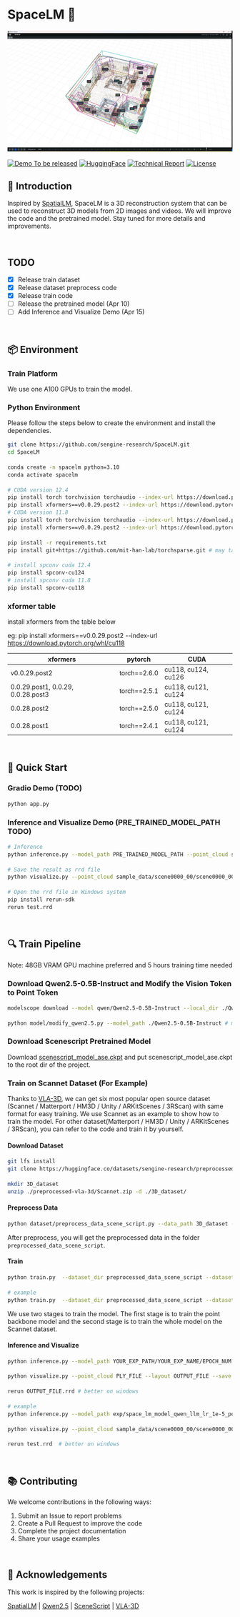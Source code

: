 # SpaceLM 🌌

![SpaceLM Demo](assets/SpaceLM_Demo.png)

[![Demo To be released](https://img.shields.io/badge/%F0%9F%A4%97%20Demo-To%20be%20released-ffc107?color=ffc107&logoColor=white)](https://github.com/sengine-research/SpaceLM)
[![HuggingFace](https://img.shields.io/badge/%F0%9F%A4%97%20Train%20Dataset-To%20be%20released-ffc107?color=ffc107&logoColor=white)](https://huggingface.co/datasets/sengine-research/preprocessed-vla-3d)
[![Technical Report](https://img.shields.io/badge/%F0%9F%93%9A%20Tech%20Report-SpaceLM-ff0000?color=ff0000&logoColor=white)](https://sengine-cos-1259101928.cos.ap-guangzhou.myqcloud.com/plane/Technical%20Report.pdf)
[![License](https://img.shields.io/badge/License-Apache_2.0-blue.svg)](https://opensource.org/licenses/Apache-2.0)

## 📖 Introduction

Inspired by [SpatialLM](https://github.com/manycore-research/SpatialLM), SpaceLM is a 3D reconstruction system that can be used to reconstruct 3D models from 2D images and videos. We will improve the code and the pretrained model. Stay tuned for more details and improvements.

&nbsp;
## TODO
- [X] Release train dataset
- [X] Release dataset preprocess code
- [X] Release train code
- [ ] Release the pretrained model (Apr 10)
- [ ] Add Inference and Visualize Demo (Apr 15)

&nbsp;
## 📦 Environment

### Train Platform

We use one A100 GPUs to train the model. 

### Python Environment
Please follow the steps below to create the environment and install the dependencies.

```bash
git clone https://github.com/sengine-research/SpaceLM.git
cd SpaceLM

conda create -n spacelm python=3.10
conda activate spacelm

# CUDA version 12.4
pip install torch torchvision torchaudio --index-url https://download.pytorch.org/whl/cu124
pip install xformers==v0.0.29.post2 --index-url https://download.pytorch.org/whl/cu124 # install xformers from table below
# CUDA version 11.8
pip install torch torchvision torchaudio --index-url https://download.pytorch.org/whl/cu118
pip install xformers==v0.0.29.post2 --index-url https://download.pytorch.org/whl/cu118 # install xformers from table below

pip install -r requirements.txt
pip install git+https://github.com/mit-han-lab/torchsparse.git # may take a long time

# install spconv cuda 12.4
pip install spconv-cu124
# install spconv cuda 11.8
pip install spconv-cu118
```

### xformer table

install xformers from the table below

eg: pip install xformers==v0.0.29.post2 --index-url https://download.pytorch.org/whl/cu118

| xformers          | pytorch     | CUDA            |
|-------------------|-------------|-----------------|
| v0.0.29.post2     | torch==2.6.0| cu118, cu124, cu126 |
| 0.0.29.post1, 0.0.29, 0.0.28.post3 | torch==2.5.1 | cu118, cu121, cu124 |
| 0.0.28.post2      | torch==2.5.0| cu118, cu121, cu124 |
| 0.0.28.post1      | torch==2.4.1| cu118, cu121, cu124 |


&nbsp;
## 🚀 Quick Start

### Gradio Demo (TODO)

```bash
python app.py
```

### Inference and Visualize Demo  (PRE_TRAINED_MODEL_PATH TODO)

```bash
# Inference
python inference.py --model_path PRE_TRAINED_MODEL_PATH --point_cloud sample_data/scene0000_00/scene0000_00_pc_result.ply -o test.txt

# Save the result as rrd file
python visualize.py --point_cloud sample_data/scene0000_00/scene0000_00_pc_result.ply --layout test.txt --save test.rrd

# Open the rrd file in Windows system
pip install rerun-sdk
rerun test.rrd
```

&nbsp;
## 🔍 Train Pipeline

Note: 48GB VRAM GPU machine preferred and 5 hours training time needed

### Download Qwen2.5-0.5B-Instruct and Modify the Vision Token to Point Token

```bash
modelscope download --model qwen/Qwen2.5-0.5B-Instruct --local_dir ./Qwen2.5-0.5B-Instruct

python model/modify_qwen2.5.py --model_path ./Qwen2.5-0.5B-Instruct # modify the vision token to point token
```
### Download Scenescript Pretrained Model
Download [scenescript_model_ase.ckpt](https://scontent-lax3-1.xx.fbcdn.net/m1/v/t6/An8ElJTA5VXlOkvhnT9_p33s47f0SYKFTymXzQlzGdDUG3ukkLjQwL4ieWZE7rY9F8Puz1OlEt6qQjmtu7Ej5HYkpBZJ3YR1cv3YlzZjwlIVTa9-e7ry5bxWsM3IMoTzB8XgpJ8aDso.ckpt/scenescript_model_ase.ckpt?_nc_oc=Adlt5JD0mJ63qjrhLHNuVNihjqUpFtmGHt74RYNQj2-_BqLp8-HCItPxuR3umyiwil8EOGr8P7ervUfxUoQ_SSZ1&sdl=1&ccb=10-5&oh=00_AYFChMAq3fCIqrAUEPo91IfgxaVI4XgpUGueZ9Ah6_3G7A&oe=68148F33&_nc_sid=1a752d) and put scenescript_model_ase.ckpt to the root dir of the project.

### Train on Scannet Dataset (For Example)

Thanks to [VLA-3D](https://github.com/HaochenZ11/VLA-3D), we can get six most popular open source dataset (Scannet / Matterport / HM3D / Unity / ARKitScenes / 3RScan) with same format for easy training. We use Scannet as an example to show how to train the model. For other dataset(Matterport / HM3D / Unity / ARKitScenes / 3RScan), you can refer to the code and train it by yourself.

#### Download Dataset

```bash
git lfs install
git clone https://huggingface.co/datasets/sengine-research/preprocessed-vla-3d

mkdir 3D_dataset
unzip ./preprocessed-vla-3d/Scannet.zip -d ./3D_dataset/
```

#### Preprocess Data
```bash
python dataset/preprocess_data_scene_script.py --data_path 3D_dataset --dataset_name Scannet
```

After preprocess, you will get the preprocessed data in the folder `preprocessed_data_scene_script`.

#### Train
```bash
python train.py  --dataset_dir preprocessed_data_scene_script --dataset_name Scannet --model_path ./Qwen2.5-0.5B-Instruct --exp_path YOUR_EXP_PATH --exp_name YOUR_EXP_NAME --stage_1_epochs EPOCH_NUM --stage_2_epochs EPOCH_NUM --batch_size BATCH_SIZE --gradient_accumulation_steps GRADIENT_ACCUMULATION_STEPS --learning_rate LEARNING_RATE --save_per_epoch SAVE_PER_EPOCH

# example
python train.py  --dataset_dir preprocessed_data_scene_script --dataset_name Scannet --model_path ./Qwen2.5-0.5B-Instruct --exp_path ./exp --exp_name space_lm_model_qwen_llm_lr_1e-6_point_lr_1e-5 --stage_1_epochs 4 --stage_2_epochs 10 --batch_size 1 --gradient_accumulation_steps 16 --learning_rate 5e-6 --save_per_epoch 2
```

We use two stages to train the model. The first stage is to train the point backbone model and the second stage is to train the whole model on the Scannet dataset.

#### Inference and Visualize
```bash
python inference.py --model_path YOUR_EXP_PATH/YOUR_EXP_NAME/EPOCH_NUM --point_cloud PLY_FILE -o OUTPUT_FILE

python visualize.py --point_cloud PLY_FILE --layout OUTPUT_FILE --save OUTPUT_FILE.rrd

rerun OUTPUT_FILE.rrd # better on windows

# example
python inference.py --model_path exp/space_lm_model_qwen_llm_lr_1e-5_point_lr_1e-4_no_stage_1_Scannet/stage_2/epoch_0 --point_cloud sample_data/scene0000_00/scene0000_00_pc_result.ply -o test.txt

python visualize.py --point_cloud sample_data/scene0000_00/scene0000_00_pc_result.ply --layout test.txt --save test.rrd

rerun test.rrd  # better on windows
```

&nbsp;
## 📚 Contributing

We welcome contributions in the following ways:
1. Submit an Issue to report problems
2. Create a Pull Request to improve the code
3. Complete the project documentation
4. Share your usage examples

&nbsp;
## 🤝 Acknowledgements

This work is inspired by the following projects:

[SpatialLM](https://github.com/manycore-research/SpatialLM) | [Qwen2.5](https://github.com/QwenLM/Qwen2.5) | [SceneScript](https://github.com/facebookresearch/scenescript) | [VLA-3D](https://github.com/HaochenZ11/VLA-3D)